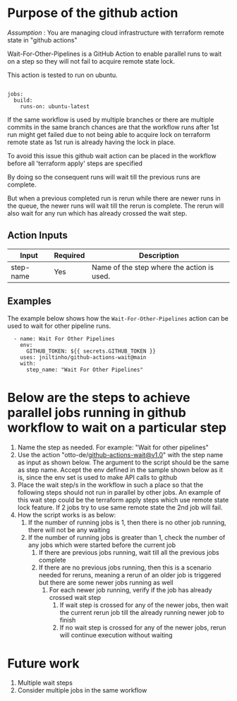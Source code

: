 # Purpose of the github action

_Assumption_ : You are managing cloud infrastructure with terraform remote state in "github actions"

Wait-For-Other-Pipelines is a GitHub Action to enable parallel runs to wait on a step so they will 
not fail to acquire remote state lock. 

This action is tested to run on ubuntu.

```

jobs:
  build:
    runs-on: ubuntu-latest

```

If the same workflow is used by multiple branches or there are multiple commits in the same branch chances are that 
the workflow runs after 1st run might get failed due to not being able to acquire lock on terraform remote state as
1st run is already having the lock in place.

To avoid this issue this github wait action can be placed in the workflow before all 'terraform apply' steps are specified

By doing so the consequent runs will wait till the previous runs are complete.

But when a previous completed run is rerun while there are newer runs in the queue, the newer runs will wait till the rerun is complete.
The rerun will also wait for any run which has already crossed the wait step.  

## Action Inputs

<table>
  <thead>
    <tr>
      <th>Input</th>
      <th>Required</th>
      <th>Description</th>
    </tr>
  </thead>

  <tr>
    <td>step-name</td>
    <td>Yes</td>
    <td>
      Name of the step where the action is used.
    </td>
  </tr>

</table>

## Examples

The example below shows how the `Wait-For-Other-Pipelines` action can be used 
to wait for other pipeline runs.

```
  - name: Wait For Other Pipelines
    env:
      GITHUB_TOKEN: ${{ secrets.GITHUB_TOKEN }}
    uses: jniltinho/github-actions-wait@main
    with:
      step_name: "Wait For Other Pipelines"
``` 

# Below are the steps to achieve parallel jobs running in github workflow to wait on a particular step

1. Name the step as needed. For example: "Wait for other pipelines"
2. Use the action "otto-de/github-actions-wait@v1.0" with the step name as input as shown below. 
The argument to the script should be the same as step name.
Accept the env defined in the sample shown below as it is, since the env set is used to make API calls to github
3. Place the wait step/s in the workflow in such a place so that the following steps should not run in parallel by other jobs.
   An example of this wait step could be the terraform apply steps which use remote state lock feature. If 2 jobs try to use same remote state the 2nd job will fail. 
4. How the script works is as below:
   1. If the number of running jobs is 1, then there is no other job running, there will not be any waiting
   2. If the number of running jobs is greater than 1, check the number of any jobs which were started before the current job
      1. If there are previous jobs running, wait till all the previous jobs complete
      2. If there are no previous jobs running, then this is a scenario needed for reruns, meaning a rerun of an older job is triggered but there are some newer jobs running as well
         1. For each newer job running, verify if the job has already crossed wait step
            1. If wait step is crossed for any of the newer jobs, then wait the current rerun job till the already running newer job to finish 
            2. If no wait step is crossed for any of the newer jobs, rerun will continue execution without waiting
           
# Future work

1. Multiple wait steps
2. Consider multiple jobs in the same workflow
